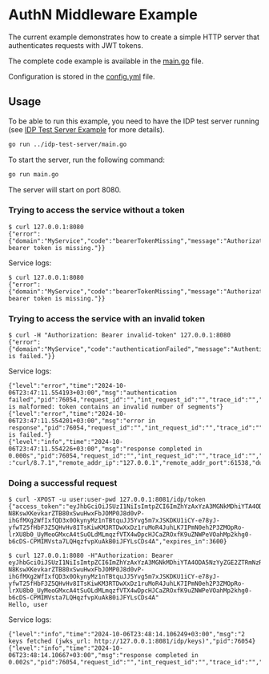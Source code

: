 # AuthN Middleware Example

The current example demonstrates how to create a simple HTTP server that authenticates requests with JWT tokens.

The complete code example is available in the [main.go](./main.go) file.

Configuration is stored in the [config.yml](./config.yml) file.

## Usage

To be able to run this example, you need to have the IDP test server running (see [IDP Test Server Example](../idp-test-server/README.md) for more details).

```bash
go run ../idp-test-server/main.go
```

To start the server, run the following command:

```bash
go run main.go
```

The server will start on port 8080.

### Trying to access the service without a token

```shell
$ curl 127.0.0.1:8080
{"error":{"domain":"MyService","code":"bearerTokenMissing","message":"Authorization bearer token is missing."}}
```
Service logs:
```
$ curl 127.0.0.1:8080
{"error":{"domain":"MyService","code":"bearerTokenMissing","message":"Authorization bearer token is missing."}}
```

### Trying to access the service with an invalid token

```shell
$ curl -H "Authorization: Bearer invalid-token" 127.0.0.1:8080
{"error":{"domain":"MyService","code":"authenticationFailed","message":"Authentication is failed."}}
```
Service logs:
```
{"level":"error","time":"2024-10-06T23:47:11.554193+03:00","msg":"authentication failed","pid":76054,"request_id":"","int_request_id":"","trace_id":"","error":"token is malformed: token contains an invalid number of segments"}
{"level":"error","time":"2024-10-06T23:47:11.554201+03:00","msg":"error in response","pid":76054,"request_id":"","int_request_id":"","trace_id":"","error_code":"authenticationFailed","error_message":"Authentication is failed."}
{"level":"info","time":"2024-10-06T23:47:11.554226+03:00","msg":"response completed in 0.000s","pid":76054,"request_id":"","int_request_id":"","trace_id":"","method":"GET","uri":"/","remote_addr":"127.0.0.1:61538","content_length":0,"user_agent"
:"curl/8.7.1","remote_addr_ip":"127.0.0.1","remote_addr_port":61538,"duration_ms":0,"duration":299,"status":401,"bytes_sent":100}
```

### Doing a successful request

```shell
$ curl -XPOST -u user:user-pwd 127.0.0.1:8081/idp/token
{"access_token":"eyJhbGciOiJSUzI1NiIsImtpZCI6ImZhYzAxYzA3MGNkMDhiYTA4ODA5NzYyZGE2ZTRmNzRhZjE0ZTQ3OTAiLCJ0eXAiOiJhdCtqd3QifQ.eyJpc3MiOiJodHRwOi8vMTI3LjAuMC4xOjgwODEiLCJzdWIiOiJ1c2VyIiwiZXhwIjoxNzI4MjUxMjc3LCJqdGkiOiI2MGIzZjQxYy0wZjA0LTQ4NzQtYjdmNi02MjVkZWJjZmE1ZTQifQ.j7i4_TOqGIOyQFfldmo_lOk7KgDCaq6lXi9xzOWbtrTZJGYMrlLFlgE7Hp8FRU0Npfe7G-N8KswXKevkarZTB80xSwuHwxFbJOMP0J8d0vP-ihGfMXg2WfIxfQD3x0OkynyMz1nTBtquJJ5Yvg5m7xJSKDKU1iCY-e78yJ-yfwT25fHbF3Z5QHvHv8ITsKiwKM3RTDwXxDz1ruMoR4JuhLK7IPmN0eh2P3ZMOpRo-lrXU8b0_UyMeoGMxcA4tSuOLdMLmqzfVTX4wDpcHJCaZROxfK9uZNWPeVOahMp2khg0-b6cDS-CPMIMVsta7LQHqzfvpXuAkB0iJFYLsCDs4A","expires_in":3600}

$ curl 127.0.0.1:8080 -H"Authorization: Bearer eyJhbGciOiJSUzI1NiIsImtpZCI6ImZhYzAxYzA3MGNkMDhiYTA4ODA5NzYyZGE2ZTRmNzRhZjE0ZTQ3OTAiLCJ0eXAiOiJhdCtqd3QifQ.eyJpc3MiOiJodHRwOi8vMTI3LjAuMC4xOjgwODEiLCJzdWIiOiJ1c2VyIiwiZXhwIjoxNzI4MjUxMjc3LCJqdGkiOiI2MGIzZjQxYy0wZjA0LTQ4NzQtYjdmNi02MjVkZWJjZmE1ZTQifQ.j7i4_TOqGIOyQFfldmo_lOk7KgDCaq6lXi9xzOWbtrTZJGYMrlLFlgE7Hp8FRU0Npfe7G-N8KswXKevkarZTB80xSwuHwxFbJOMP0J8d0vP-ihGfMXg2WfIxfQD3x0OkynyMz1nTBtquJJ5Yvg5m7xJSKDKU1iCY-e78yJ-yfwT25fHbF3Z5QHvHv8ITsKiwKM3RTDwXxDz1ruMoR4JuhLK7IPmN0eh2P3ZMOpRo-lrXU8b0_UyMeoGMxcA4tSuOLdMLmqzfVTX4wDpcHJCaZROxfK9uZNWPeVOahMp2khg0-b6cDS-CPMIMVsta7LQHqzfvpXuAkB0iJFYLsCDs4A"
Hello, user
```
Service logs:
```
{"level":"info","time":"2024-10-06T23:48:14.106249+03:00","msg":"2 keys fetched (jwks_url: http://127.0.0.1:8081/idp/keys)","pid":76054}
{"level":"info","time":"2024-10-06T23:48:14.10667+03:00","msg":"response completed in 0.002s","pid":76054,"request_id":"","int_request_id":"","trace_id":"","method":"GET","uri":"/","remote_addr":"127.0.0.1:61581","content_length":0,"user_agent":"curl/8.7.1","remote_addr_ip":"127.0.0.1","remote_addr_port":61581,"duration_ms":2,"duration":2116,"status":200,"bytes_sent":11}
```
